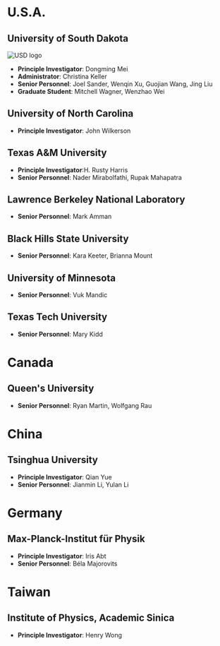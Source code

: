 ---
---
# U.S.A.

## University of South Dakota
![USD logo](https://upload.wikimedia.org/wikipedia/en/thumb/d/d9/University_of_South_Dakota_seal.png/175px-University_of_South_Dakota_seal.png)

- **Principle Investigator**: Dongming Mei
- **Administrator**: Christina Keller
- **Senior Personnel**: Joel Sander, Wenqin Xu, Guojian Wang, Jing Liu
- **Graduate Student**: Mitchell Wagner, Wenzhao Wei

## University of North Carolina


- **Principle Investigator**: John Wilkerson

## Texas A&M University


- **Principle Investigator**:H. Rusty Harris
- **Senior Personnel**: Nader Mirabolfathi, Rupak Mahapatra

##  Lawrence Berkeley National Laboratory


- **Senior Personnel**: Mark Amman

## Black Hills State University


- **Senior Personnel**: Kara Keeter, Brianna Mount

## University of Minnesota 


- **Senior Personnel**: Vuk Mandic

## Texas Tech University


- **Senior Personnel**: Mary Kidd

# Canada

## Queen's University


- **Senior Personnel**: Ryan Martin, Wolfgang Rau

# China

## Tsinghua University


- **Principle Investigator**: Qian Yue
- **Senior Personnel**: Jianmin Li, Yulan Li

# Germany

## Max-Planck-Institut für Physik


- **Principle Investigator**: Iris Abt
- **Senior Personnel**: Béla Majorovits
# Taiwan

## Institute of Physics, Academic Sinica


- **Principle Investigator**: Henry Wong
